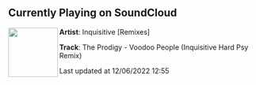 ## Currently Playing on SoundCloud

[<img align="left" width="100" src="https://i1.sndcdn.com/artworks-000314540883-cerntl-t500x500.jpg">](https://soundcloud.com/inquisitiveremixes/voodoohardpsy)

**Artist**: Inquisitive [Remixes] 

**Track**: The Prodigy - Voodoo People (Inquisitive Hard Psy Remix)

Last updated at 12/06/2022 12:55
